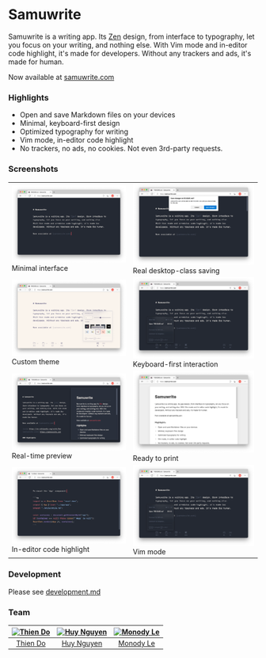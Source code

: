 # Samuwrite

Samuwrite is a writing app. Its [Zen] design, from interface to typography, let you focus on your writing, and nothing else. With Vim mode and in-editor code highlight, it's made for developers. Without any trackers and ads, it's made for human.

Now available at [samuwrite.com]

[zen]: https://en.wikipedia.org/wiki/Zen
[samuwrite.com]: https://samuwrite.com

### Highlights

- Open and save Markdown files on your devices
- Minimal, keyboard-first design
- Optimized typography for writing
- Vim mode, in-editor code highlight
- No trackers, no ads, no cookies. Not even 3rd-party requests.

### Screenshots

|                                                                             |                                                                                     |
| --------------------------------------------------------------------------- | ----------------------------------------------------------------------------------- |
| ![Minimal interface](./docs/shots/minimal.png) Minimal interface            | ![Real desktop-class saving](./docs/shots/local.png) Real desktop-class saving      |
| ![Custom theme](./docs/shots/theme.png) Custom theme                        | ![Keyboard-first interaction](./docs/shots/keyboard.png) Keyboard-first interaction |
| ![Real-time preview](./docs/shots/split.png) Real-time preview              | ![Ready to print](./docs/shots/print.png) Ready to print                            |
| ![In-editor code highlight](./docs/shots/code.png) In-editor code highlight | ![Vim mode](./docs/shots/keyboard.png) Vim mode                                     |

### Development

Please see [development.md](/docs/development.md)

### Team

| [<img src="https://github.com/thien-do.png?size=80" alt="Thien Do" width="40" height="40">](https://github.com/thien-do) | [<img src="https://github.com/huyng12.png?size=80" alt="Huy Nguyen" width="40" height="40">](https://github.com/huyng12) | [<img src="https://github.com/monodyle.png?size=80" alt="Monody Le" width="40" height="40">](https://github.com/monodyle) |
| :----------------------------------------------------------------------------------------------------------------------: | :----------------------------------------------------------------------------------------------------------------------: | :-----------------------------------------------------------------------------------------------------------------------: |
|                                         [Thien Do](https://github.com/thien-do)                                          |                                         [Huy Nguyen](https://github.com/huyng12)                                         |                                         [Monody Le](https://github.com/monodyle)                                          |
